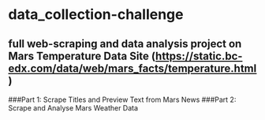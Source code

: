 # data_collection-challenge
## full web-scraping and data analysis project on Mars Temperature Data Site (https://static.bc-edx.com/data/web/mars_facts/temperature.html)
###Part 1: Scrape Titles and Preview Text from Mars News
###Part 2: Scrape and Analyse Mars Weather Data
